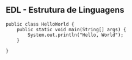 ## EDL - Estrutura de Linguagens

    public class HelloWorld {
        public static void main(String[] args) {
            System.out.println("Hello, World");
        }

    }
